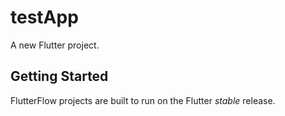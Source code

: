 # testApp

A new Flutter project.

## Getting Started

FlutterFlow projects are built to run on the Flutter _stable_ release.
